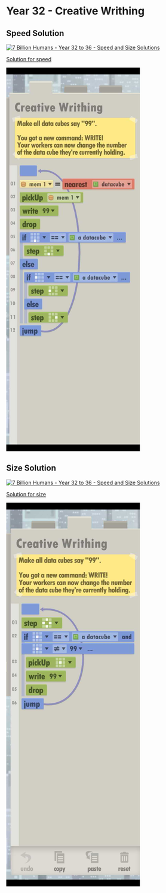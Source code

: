 # Year 32 - Creative Writhing

## Speed Solution

[![7 Billion Humans - Year 32 to 36 - Speed and Size Solutions](https://img.youtube.com/vi/L6XojZDO62k/0.jpg)](https://www.youtube.com/watch?v=L6XojZDO62k)

[Solution for speed](speedSolution.txt)

![Solution for speed](speedSolution.JPEG "Year 32 - Speed")

## Size Solution

[![7 Billion Humans - Year 32 to 36 - Speed and Size Solutions](https://img.youtube.com/vi/L6XojZDO62k/0.jpg)](https://www.youtube.com/watch?v=L6XojZDO62k&t=160s)

[Solution for size](sizeSolution.txt)

![Solution for size](sizeSolution.JPEG "Year 32 - Size")